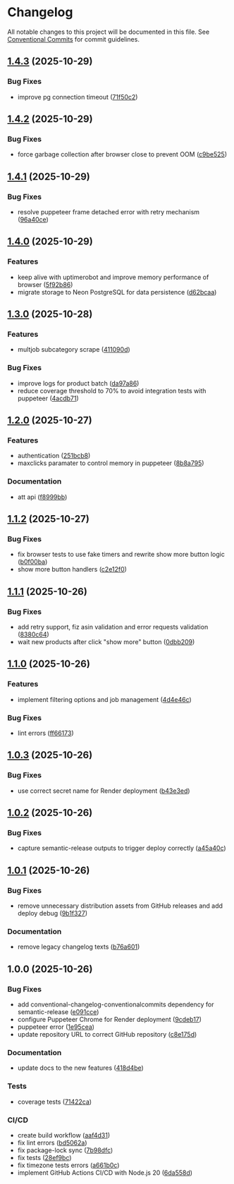 # Changelog

All notable changes to this project will be documented in this file. See [Conventional Commits](https://conventionalcommits.org) for commit guidelines.

## [1.4.3](https://github.com/itsManeka/amz-scraper-api/compare/v1.4.2...v1.4.3) (2025-10-29)


### Bug Fixes

* improve pg connection timeout ([71f50c2](https://github.com/itsManeka/amz-scraper-api/commit/71f50c2b0c212a95791cbcd06a80e995aa5283d1))

## [1.4.2](https://github.com/itsManeka/amz-scraper-api/compare/v1.4.1...v1.4.2) (2025-10-29)


### Bug Fixes

* force garbage collection after browser close to prevent OOM ([c9be525](https://github.com/itsManeka/amz-scraper-api/commit/c9be52505d6becd465819c0b5e15d71988806a2f))

## [1.4.1](https://github.com/itsManeka/amz-scraper-api/compare/v1.4.0...v1.4.1) (2025-10-29)


### Bug Fixes

* resolve puppeteer frame detached error with retry mechanism ([96a40ce](https://github.com/itsManeka/amz-scraper-api/commit/96a40ce6d6ce436f3c8a1144cececbe639ecca61))

## [1.4.0](https://github.com/itsManeka/amz-scraper-api/compare/v1.3.0...v1.4.0) (2025-10-29)


### Features

* keep alive with uptimerobot and improve memory performance of browser ([5f92b86](https://github.com/itsManeka/amz-scraper-api/commit/5f92b8647d822dda3f78889e39121dfda1177cd3))
* migrate storage to Neon PostgreSQL for data persistence ([d62bcaa](https://github.com/itsManeka/amz-scraper-api/commit/d62bcaa8fc2d6fb9e1506ba0fc175e63b3fdead6))

## [1.3.0](https://github.com/itsManeka/amz-scraper-api/compare/v1.2.0...v1.3.0) (2025-10-28)


### Features

* multjob subcategory scrape ([411090d](https://github.com/itsManeka/amz-scraper-api/commit/411090db16b4b6f0943aba58cb5156f31ed237ea))


### Bug Fixes

* improve logs for product batch ([da97a86](https://github.com/itsManeka/amz-scraper-api/commit/da97a860165657b11a8b69d2bba87f7e16a28a9c))
* reduce coverage threshold to 70% to avoid integration tests with puppeteer ([4acdb71](https://github.com/itsManeka/amz-scraper-api/commit/4acdb71734ae7526b4572159b4f49011e6a9957a))

## [1.2.0](https://github.com/itsManeka/amz-scraper-api/compare/v1.1.2...v1.2.0) (2025-10-27)


### Features

* authentication ([251bcb8](https://github.com/itsManeka/amz-scraper-api/commit/251bcb891bb8319e26b814470785b729e0f686ef))
* maxclicks paramater to control memory in puppeteer ([8b8a795](https://github.com/itsManeka/amz-scraper-api/commit/8b8a795ab86a1abcccb6e81e158c7e78755558c2))


### Documentation

* att api ([f8999bb](https://github.com/itsManeka/amz-scraper-api/commit/f8999bb0c8e56b3aa2024a463787bb8e8b999fc1))

## [1.1.2](https://github.com/itsManeka/amz-scraper-api/compare/v1.1.1...v1.1.2) (2025-10-27)


### Bug Fixes

* fix browser tests to use fake timers and rewrite show more button logic ([b0f00ba](https://github.com/itsManeka/amz-scraper-api/commit/b0f00ba89806f17aca7d379ab255341bed434917))
* show more button handlers ([c2e12f0](https://github.com/itsManeka/amz-scraper-api/commit/c2e12f092c5bf642976ea0aa5920ca6e6024c2f3))

## [1.1.1](https://github.com/itsManeka/amz-scraper-api/compare/v1.1.0...v1.1.1) (2025-10-26)


### Bug Fixes

* add retry support, fiz asin validation and error requests validation ([8380c64](https://github.com/itsManeka/amz-scraper-api/commit/8380c64f718fbf6439358f06ab0aec7073f8ca51))
* wait new products after click "show more" button ([0dbb209](https://github.com/itsManeka/amz-scraper-api/commit/0dbb20985297b30b299955aa6f209f4ffe231792))

## [1.1.0](https://github.com/itsManeka/amz-scraper-api/compare/v1.0.3...v1.1.0) (2025-10-26)


### Features

* implement filtering options and job management ([4d4e46c](https://github.com/itsManeka/amz-scraper-api/commit/4d4e46cfd3b2c5d12447ae53cdc7d0094108fe6c))


### Bug Fixes

* lint errors ([ff66173](https://github.com/itsManeka/amz-scraper-api/commit/ff66173846e0854fcb62f1f239ac7746a2af1f8e))

## [1.0.3](https://github.com/itsManeka/amz-scraper-api/compare/v1.0.2...v1.0.3) (2025-10-26)


### Bug Fixes

* use correct secret name for Render deployment ([b43e3ed](https://github.com/itsManeka/amz-scraper-api/commit/b43e3edc250f9f7e3dc4756a8252158feae2df0b))

## [1.0.2](https://github.com/itsManeka/amz-scraper-api/compare/v1.0.1...v1.0.2) (2025-10-26)


### Bug Fixes

* capture semantic-release outputs to trigger deploy correctly ([a45a40c](https://github.com/itsManeka/amz-scraper-api/commit/a45a40c6fccf31c32ff943ab9b73be77108ff83b))

## [1.0.1](https://github.com/itsManeka/amz-scraper-api/compare/v1.0.0...v1.0.1) (2025-10-26)


### Bug Fixes

* remove unnecessary distribution assets from GitHub releases and add deploy debug ([9b1f327](https://github.com/itsManeka/amz-scraper-api/commit/9b1f327ecbf29bb4fa0f1b21cd12124128b5bc5c))


### Documentation

* remove legacy changelog texts ([b76a601](https://github.com/itsManeka/amz-scraper-api/commit/b76a6012e71acb806aeac8e45c0e1ea996058566))

## 1.0.0 (2025-10-26)


### Bug Fixes

* add conventional-changelog-conventionalcommits dependency for semantic-release ([e091cce](https://github.com/itsManeka/amz-scraper-api/commit/e091cce5178f065ff43957e64d5cf2968be9566d))
* configure Puppeteer Chrome for Render deployment ([9cdeb17](https://github.com/itsManeka/amz-scraper-api/commit/9cdeb17c4cc886a29b9ec1db50ea96d61a3ecf34))
* puppeteer error ([1e95cea](https://github.com/itsManeka/amz-scraper-api/commit/1e95ceacf00f74d8f96ab0179f211827bedf83ec))
* update repository URL to correct GitHub repository ([c8e175d](https://github.com/itsManeka/amz-scraper-api/commit/c8e175da0453565f9fc6829ff75701d9ff42932c))


### Documentation

* update docs to the new features ([418d4be](https://github.com/itsManeka/amz-scraper-api/commit/418d4bea94b046f73dd88cfb8978ce9343c26fa9))


### Tests

* coverage tests ([71422ca](https://github.com/itsManeka/amz-scraper-api/commit/71422ca530eb2578949f09833f4d6be34fa18876))


### CI/CD

* create build workflow ([aaf4d31](https://github.com/itsManeka/amz-scraper-api/commit/aaf4d31063d54012e71a6dc8cf7451b070ab95b4))
* fix lint errors ([bd5062a](https://github.com/itsManeka/amz-scraper-api/commit/bd5062a5348fcaa5809cd4360397ed2039583863))
* fix package-lock sync ([7b98dfc](https://github.com/itsManeka/amz-scraper-api/commit/7b98dfc1ed130b1140bb4fd4d39a07924d655689))
* fix tests ([28ef9bc](https://github.com/itsManeka/amz-scraper-api/commit/28ef9bce7950792fc4477bf401cbca222682cfd6))
* fix timezone tests errors ([a661b0c](https://github.com/itsManeka/amz-scraper-api/commit/a661b0c9ffa4a0a3256f49ddc1ab3ae7ba565eb1))
* implement GitHub Actions CI/CD with Node.js 20 ([6da558d](https://github.com/itsManeka/amz-scraper-api/commit/6da558d5734f184ba621429ae735bca25187b38c))
